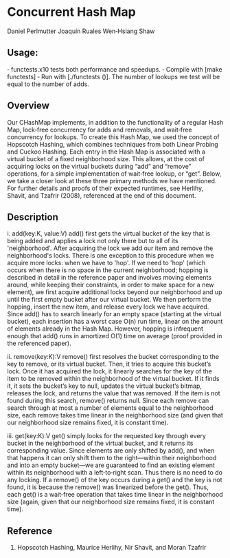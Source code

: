 Concurrent Hash Map
===================

Daniel Perlmutter
Joaquín Ruales
Wen‐Hsiang Shaw

Usage:
------
‐ functests.x10 tests both performance and speedups.
‐ Compile with [make functests]
‐ Run with [./functests <num threads> <num adds> <num removes> (<num
repetitions>)]. The number of lookups we test will be equal to the number of
adds.

Overview
----------
Our CHashMap implements, in addition to the functionality of a regular Hash Map, lock‐free
concurrency for adds and removals, and wait‐free concurrency for lookups. To create this Hash Map, we used
the concept of Hopscotch Hashing, which combines techniques from both Linear Probing and Cuckoo Hashing.
Each entry in the Hash Map is associated with a virtual bucket of a fixed neighborhood size. This
allows, at the cost of acquiring locks on the virtual buckets during “add” and “remove” operations, for a
simple implementation of wait‐free lookup, or “get”. Below, we take a closer look at these three primary
methods we have mentioned. For further details and proofs of their expected runtimes, see Herlihy, Shavit,
and Tzafrir (2008), referenced at the end of this document.

Description
----------
i. add(key:K, value:V)
add() first gets the virtual bucket of the key that is being added and applies a lock not only there but
to all of its 'neighborhood'. After acquiring the lock we add our item and remove the neighborhood's locks.
There is one exception to this procedure when we acquire more locks: when we have to 'hop'. If we need to
'hop' (which occurs when there is no space in the current neighborhood; hopping is described in detail in the
reference paper and involves moving elements around, while keeping their constraints, in order to make
space for a new element), we first acquire additional locks beyond our neighborhood and up until the first
empty bucket after our virtual bucket. We then perform the hopping, insert the new item, and release every
lock we have acquired. Since add() has to search linearly for an empty space (starting at the virtual bucket),
each insertion has a worst case O(n) run time, linear on the amount of elements already in the Hash Map.
However, hopping is infrequent enough that add() runs in amortized O(1) time on average (proof provided in
the referenced paper).

ii. remove(key:K):V
remove() first resolves the bucket corresponding to the key to remove, or its virtual bucket. Then, it
tries to acquire this bucket’s lock. Once it has acquired the lock, it linearly searches for the key of the item to
be removed within the neighborhood of the virtual bucket. If it finds it, it sets the bucket’s key to null, updates
the virtual bucket’s bitmap, releases the lock, and returns the value that was removed. If the item is not found
during this search, remove() returns null. Since each remove can search through at most a number of
elements equal to the neighborhood size, each remove takes time linear in the neighborhood size (and given
that our neighborhood size remains fixed, it is constant time).

iii. get(key:K):V
get() simply looks for the requested key through every bucket in the neighborhood of the virtual
bucket, and it returns its corresponding value. Since elements are only shifted by add(), and when that
happens it can only shift them to the right—within their neighborhood and into an empty bucket—we are
guaranteed to find an existing element within its neighborhood with a left‐to‐right scan. Thus there is no need
to do any locking. If a remove() of the key occurs during a get() and the key is not found, it is because the
remove() was linearized before the get(). Thus, each get() is a wait‐free operation that takes time linear in the
neighborhood size (again, given that our neighborhood size remains fixed, it is constant time).

Reference
----------
1. Hopscotch Hashing, Maurice Herlihy, Nir Shavit, and Moran Tzafrir